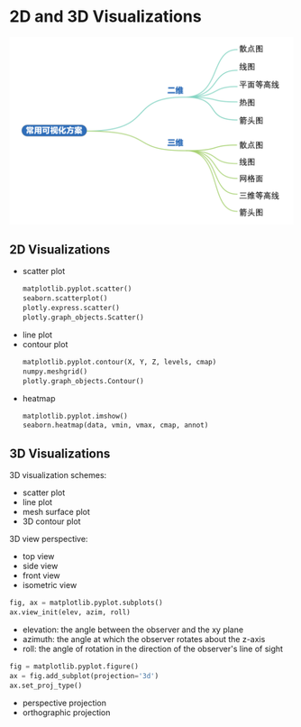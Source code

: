 # 2D and 3D Visualizations

![Alt text](../assets/image-58.png)

## 2D Visualizations

- scatter plot
  ```python
  matplotlib.pyplot.scatter()
  seaborn.scatterplot()
  plotly.express.scatter()
  plotly.graph_objects.Scatter()
  ```
- line plot
- contour plot
  ```python
  matplotlib.pyplot.contour(X, Y, Z, levels, cmap)
  numpy.meshgrid()
  plotly.graph_objects.Contour()
  ```
- heatmap
  ```python
  matplotlib.pyplot.imshow()
  seaborn.heatmap(data, vmin, vmax, cmap, annot)
  ```

## 3D Visualizations

3D visualization schemes:

- scatter plot
- line plot
- mesh surface plot
- 3D contour plot

3D view perspective:

- top view
- side view
- front view
- isometric view

```python
fig, ax = matplotlib.pyplot.subplots()
ax.view_init(elev, azim, roll)
```

- elevation: the angle between the observer and the xy plane
- azimuth: the angle at which the observer rotates about the z-axis
- roll: the angle of rotation in the direction of the observer's line of sight

```python
fig = matplotlib.pyplot.figure()
ax = fig.add_subplot(projection='3d')
ax.set_proj_type()
```

- perspective projection
- orthographic projection

